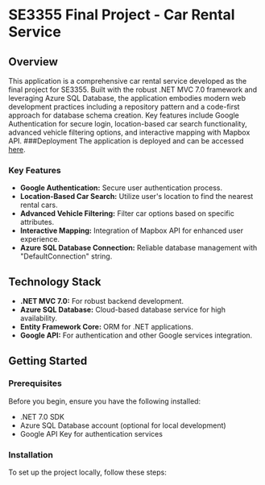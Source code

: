 # SE3355 Final Project - Car Rental Service

## Overview
This application is a comprehensive car rental service developed as the final project for SE3355. Built with the robust .NET MVC 7.0 framework and leveraging Azure SQL Database, the application embodies modern web development practices including a repository pattern and a code-first approach for database schema creation. Key features include Google Authentication for secure login, location-based car search functionality, advanced vehicle filtering options, and interactive mapping with Mapbox API.
###Deployment
The application is deployed and can be accessed [here](https://se3355final.azurewebsites.net/).

### Key Features
- **Google Authentication:** Secure user authentication process.
- **Location-Based Car Search:** Utilize user's location to find the nearest rental cars.
- **Advanced Vehicle Filtering:** Filter car options based on specific attributes.
- **Interactive Mapping:** Integration of Mapbox API for enhanced user experience.
- **Azure SQL Database Connection:** Reliable database management with "DefaultConnection" string.

## Technology Stack
- **.NET MVC 7.0:** For robust backend development.
- **Azure SQL Database:** Cloud-based database service for high availability.
- **Entity Framework Core:** ORM for .NET applications.
- **Google API:** For authentication and other Google services integration.

## Getting Started

### Prerequisites
Before you begin, ensure you have the following installed:
- .NET 7.0 SDK
- Azure SQL Database account (optional for local development)
- Google API Key for authentication services

### Installation
To set up the project locally, follow these steps:


